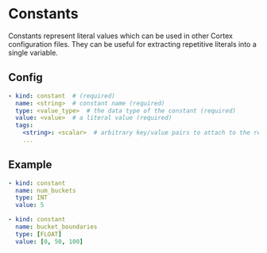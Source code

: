 # Constants

Constants represent literal values which can be used in other Cortex configuration files. They can be useful for extracting repetitive literals into a single variable.

## Config

```yaml
- kind: constant  # (required)
  name: <string>  # constant name (required)
  type: <value_type>  # the data type of the constant (required)
  value: <value>  # a literal value (required)
  tags:
    <string>: <scalar>  # arbitrary key/value pairs to attach to the resource (optional)
    ...
```

## Example

```yaml
- kind: constant
  name: num_buckets
  type: INT
  value: 5

- kind: constant
  name: bucket_boundaries
  type: [FLOAT]
  value: [0, 50, 100]
```
